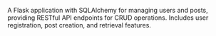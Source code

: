 A Flask application with SQLAlchemy for managing users and posts, providing RESTful API endpoints for CRUD operations. Includes user registration, post creation, and retrieval features.






